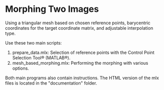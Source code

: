 # Morphing Two Images

Using a triangular mesh based on chosen reference points, barycentric coordinates for the target coordinate matrix, and adjustable interpolation type.

Use these two main scripts:
1. prepare_data.mlx: Selection of reference points with the Control Point Selection Tool® (MATLAB®).
2. mesh_based_morphing.mlx: Performing the morphing with various options.

Both main programs also contain instructions. 
The HTML version of the mlx files is located in the "documentation" folder.